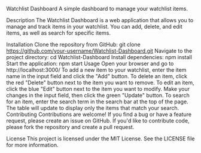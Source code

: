 Watchlist Dashboard
A simple dashboard to manage your watchlist items.

Description
The Watchlist Dashboard is a web application that allows you to manage and track items in your watchlist. You can add, delete, and edit items, as well as search for specific items.

Installation
Clone the repository from GitHub: git clone https://github.com/your-username/Watchlist-Dashboard.git
Navigate to the project directory: cd Watchlist-Dashboard
Install dependencies: npm install
Start the application: npm start
Usage
Open your browser and go to http://localhost:3000/
To add a new item to your watchlist, enter the item name in the input field and click the "Add" button.
To delete an item, click the red "Delete" button next to the item you want to remove.
To edit an item, click the blue "Edit" button next to the item you want to modify. Make your changes in the input field, then click the green "Update" button.
To search for an item, enter the search term in the search bar at the top of the page. The table will update to display only the items that match your search.
Contributing
Contributions are welcome! If you find a bug or have a feature request, please create an issue on GitHub. If you'd like to contribute code, please fork the repository and create a pull request.

License
This project is licensed under the MIT License. See the LICENSE file for more information.
